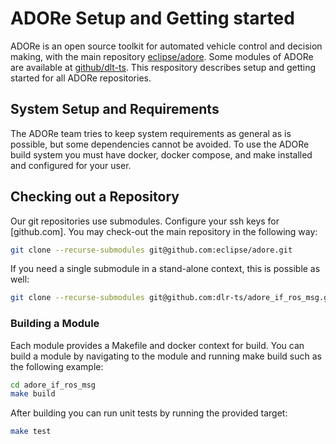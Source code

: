 
<!--
********************************************************************************
* Copyright (C) 2017-2020 German Aerospace Center (DLR). 
* Eclipse ADORe, Automated Driving Open Research https://eclipse.org/adore
*
* This program and the accompanying materials are made available under the 
* terms of the Eclipse Public License 2.0 which is available at
* http://www.eclipse.org/legal/epl-2.0.
*
* SPDX-License-Identifier: EPL-2.0 
*
* Contributors: 
*   Andrew Koerner
*   Daniel Heß 
********************************************************************************
-->

# ADORe Setup and Getting started
ADORe is an open source toolkit for automated vehicle control and decision making, with the main repository [eclipse/adore](https://github.com/eclipse/adore).
Some modules of ADORe are available at [github/dlt-ts](https://github.com/dlr-ts).
This respository describes setup and getting started for all ADORe repositories.

## System Setup and Requirements
The ADORe team tries to keep system requirements as general as is possible, but some dependencies cannot be avoided.
To use the ADORe build system you must have docker, docker compose, and make installed and configured for your user.

## Checking out a Repository
Our git repositories use submodules. Configure your ssh keys for [github.com].
You may check-out the main repository in the following way:
```bash
git clone --recurse-submodules git@github.com:eclipse/adore.git
```
If you need a single submodule in a stand-alone context, this is possible as well:
```bash
git clone --recurse-submodules git@github.com:dlr-ts/adore_if_ros_msg.git
```

### Building a Module
Each module provides a Makefile and docker context for build. 
You can build a module by navigating to the module and running 
make build such as the following example:
```bash
cd adore_if_ros_msg
make build
```
After building you can run unit tests by running the provided target:
```bash
make test
```
